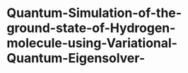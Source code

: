 # Quantum-Simulation-of-the-ground-state-of-Hydrogen-molecule-using-Variational-Quantum-Eigensolver-